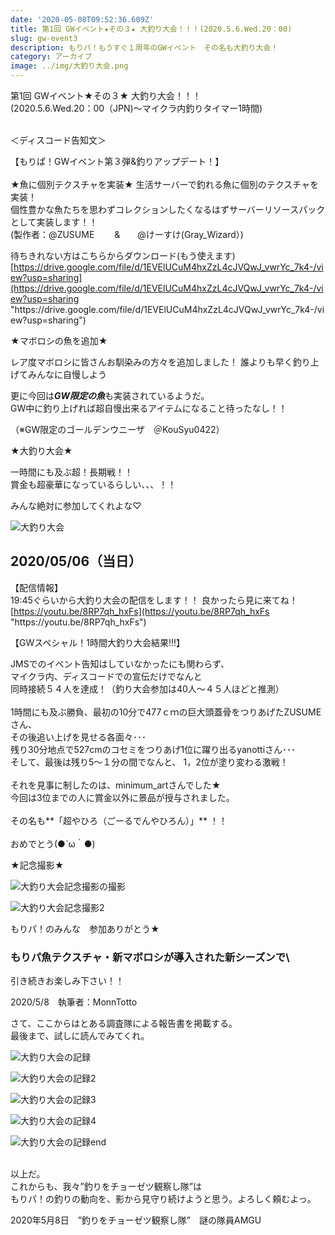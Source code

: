 ```yaml
---
date: '2020-05-08T09:52:36.609Z'
title: 第1回 GWイベント★その３★ 大釣り大会！！！(2020.5.6.Wed.20：00)
slug: gw-event3
description: もりパ！もうすぐ１周年のGWイベント　その名も大釣り大会！
category: アーカイブ
image: ../img/大釣り大会.png
---
```

第1回 GWイベント★その３★ 大釣り大会！！！\
(2020.5.6.Wed.20：00（JPN)～マイクラ内釣りタイマー1時間)

\
＜ディスコード告知文＞

【もりぱ！GWイベント第３弾&釣りアップデート！】 \
\
★魚に個別テクスチャを実装★ 生活サーバーで釣れる魚に個別のテクスチャを実装！ \
個性豊かな魚たちを思わずコレクションしたくなるはずサーバーリソースパックとして実装します！！\
 (製作者：@ZUSUME 　　&　　@けーすけ(Gray_Wizard）)

待ちきれない方はこちらからダウンロード(もう使えます)\
[https://drive.google.com/file/d/1EVElUCuM4hxZzL4cJVQwJ_vwrYc_7k4-/view?usp=sharing](https://drive.google.com/file/d/1EVElUCuM4hxZzL4cJVQwJ_vwrYc_7k4-/view?usp=sharing "https\://drive.google.com/file/d/1EVElUCuM4hxZzL4cJVQwJ_vwrYc_7k4-/view?usp=sharing")

★マボロシの魚を追加★

 レア度マボロシに皆さんお馴染みの方々を追加しました！ 誰よりも早く釣り上げてみんなに自慢しよう

更に今回は***GW限定の魚***も実装されているようだ。\
GW中に釣り上げれば超自慢出来るアイテムになること待ったなし！！

（※GW限定のゴールデンウニーザ　＠KouSyu0422）

★大釣り大会★

 一時間にも及ぶ超！長期戦！！\
賞金も超豪華になっているらしい、、、！！

みんな絶対に参加してくれよな♡

![大釣り大会](/img/大釣り大会.png "大釣り大会")

## 2020/05/06（当日）

【配信情報】\
19:45ぐらいから大釣り大会の配信をします！！ 良かったら見に来てね！\
[https://youtu.be/8RP7qh_hxFs](https://youtu.be/8RP7qh_hxFs "https\://youtu.be/8RP7qh_hxFs")

【GWスペシャル！1時間大釣り大会結果!!!】

JMSでのイベント告知はしていなかったにも関わらず、\
マイクラ内、ディスコードでの宣伝だけでなんと\
同時接続５４人を達成！（釣り大会参加は40人～４５人ほどと推測）\
\
1時間にも及ぶ勝負、最初の10分で477ｃｍの巨大頭蓋骨をつりあげたZUSUMEさん、 \
その後追い上げを見せる各面々･･･ \
残り30分地点で527cmのコセミをつりあげ1位に躍り出るyanottiさん･･･ \
そして、最後は残り5～１分の間でなんと、 1，2位が塗り変わる激戦！ \
\
それを見事に制したのは、minimum_artさんでした★ \
今回は3位までの人に賞金以外に景品が授与されました。 \
\
その名も**「超やひろ（ごーるでんやひろん）」** ！！\
\
おめでとう(●´ω｀●)

★記念撮影★

![大釣り大会記念撮影の撮影](/img/2020-05-06_21.30.21.png "大釣り大会記念撮影の撮影")

![大釣り大会記念撮影2](/img/gwつりたいかい２.png "大釣り大会記念撮影の撮影2")

もりパ！のみんな　参加ありがとう★[](https://ejje.weblio.jp/content/Merry+Christmas+and+a+happy+New+Year)

### もりパ魚テクスチャ・新マボロシが導入された新シーズンで\

引き続きお楽しみ下さい！！

2020/5/8　執筆者：MonnTotto

さて、ここからはとある調査隊による報告書を掲載する。\
最後まで、試しに読んでみてくれ。

![大釣り大会の記録](/img/大釣り大会の記録.jpg "大釣り大会の記録")

![大釣り大会の記録2](/img/釣りをチョーゼツ観察し隊.jpg "大釣り大会の記録2")

![大釣り大会の記録3](/img/釣りをチョーゼツ観察し隊記録１.jpg "大釣り大会の記録3")

![大釣り大会の記録4](/img/釣りをチョーゼツ観察し隊記録２.jpg "大釣り大会の記録4")

![大釣り大会の記録end](/img/釣りをチョーゼツ観察し隊記録３.jpg "大釣り大会の記録end")

\
以上だ。\
これからも、我々”釣りをチョーゼツ観察し隊”は\
もりパ！の釣りの動向を、影から見守り続けようと思う。よろしく頼むよっ。

2020年5月8日　”釣りをチョーゼツ観察し隊”　謎の隊員AMGU
